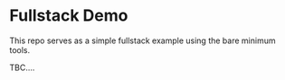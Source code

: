 # Fullstack Demo
This repo serves as a simple fullstack example using the bare minimum tools.

TBC....